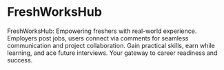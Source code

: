 # FreshWorksHub
FreshWorksHub: Empowering freshers with real-world experience. Employers post jobs, users connect via comments for seamless communication and project collaboration. Gain practical skills, earn while learning, and ace future interviews. Your gateway to career readiness and success.
